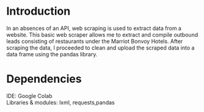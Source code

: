 # Introduction 
In an absences of an API, web scraping is used to extract data from a website. This basic web scraper allows me to extract and compile outbound leads consisting of restaurants under the Marriot Bonvoy Hotels. After scraping the data, I proceeded to clean and upload the scraped data into a data frame using the pandas library. 

# Dependencies
IDE:  Google Colab <br>
Libraries & modules: lxml, requests,pandas


